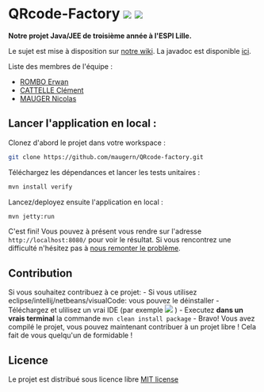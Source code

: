 ﻿# QRcode-Factory [![][travis img]][travis] [![][license img]][license]

**Notre projet Java/JEE de troisième année à l'ESPI Lille.**

Le sujet est mise à disposition sur [notre wiki](https://github.com/maugern/QRcode-factory/wiki/Sujet-du-projet-Java-JEE).
La javadoc est disponible [ici](https://maugern.github.io/QRcode-factory/).

Liste des membres de l'équipe :
- [ROMBO Erwan](https://github.com/BBorombo)
- [CATTELLE Clément](https://github.com/komanokami)
- [MAUGER Nicolas](https://github.com/maugern)

## Lancer l'application en local :

Clonez d'abord le projet dans votre workspace :
```sh
git clone https://github.com/maugern/QRcode-factory.git
```

Téléchargez les dépendances et lancer les tests unitaires :
```sh
mvn install verify
```

Lancez/deployez ensuite l'application en local :
```sh
mvn jetty:run
```
C'est fini! Vous pouvez à présent vous rendre sur l'adresse ```http://localhost:8080/``` pour voir le résultat.
Si vous rencontrez une difficulté n'hésitez pas à [nous remonter le problème](https://github.com/maugern/QRcode-factory/issues).

## Contribution
Si vous souhaitez contribuez à ce projet:
    - Si vous utilisez eclipse/intellij/netbeans/visualCode: vous pouvez le déinstaller
    - Téléchargez et ulilisez un vrai IDE (par exemple [![][spacemacs img]][spacemacs] )
    - Executez **dans un vrais terminal** la commande ```mvn clean install package```
    - Bravo! Vous avez compilé le projet, vous pouvez maintenant contribuer à un projet libre ! Cela fait de vous quelqu'un de formidable !

## Licence
Le projet est distribué sous licence libre [MIT license](https://opensource.org/licenses/MIT)

[travis]:https://travis-ci.org/maugern/QRcode-factory
[travis img]:https://travis-ci.org/maugern/QRcode-factory.svg?branch=master
[license]:https://github.com/maugern/QRcode-factory/blob/master/LICENSE
[license img]:https://img.shields.io/github/license/mashape/apistatus.svg?maxAge=2592000
[spacemacs img]:https://cdn.rawgit.com/syl20bnr/spacemacs/442d025779da2f62fc86c2082703697714db6514/assets/spacemacs-badge.svg
[spacemacs]:http://spacemacs.org
